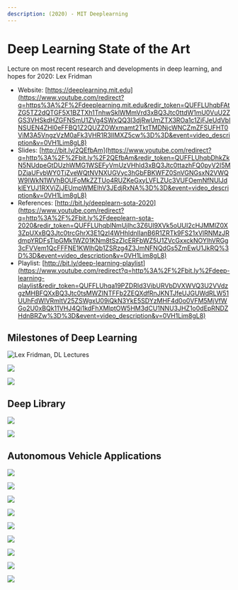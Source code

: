 ```yaml
---
description: (2020) - MIT Deeplearning
---
```


# Deep Learning State of the Art

Lecture on most recent research and developments in deep learning, and hopes for 2020: Lex Fridman

* Website: [https://deeplearning.mit.edu](https://www.youtube.com/redirect?q=https%3A%2F%2Fdeeplearning.mit.edu&redir_token=QUFFLUhqbFAtZG5TZ2dQTGF5X1BZTXh1TnhwSklWMmVrd3xBQ3Jtc0ttdW1mU0VuU2ZGS3VHSkdHZGFNSmU1ZVg4SWxQQ3I3djRwUmZTX3ROa1c1ZjFJeUdVblNSUEN4ZHl0eFFBQ1Z2QUZZOWxmamt2TktTMDNjcWNCZmZFSUFHT0ViM3A5VngzVzM0aFk3VHR1R3lIMXZ5cw%3D%3D&event=video_description&v=0VH1Lim8gL8)
* Slides: [http://bit.ly/2QEfbAm](https://www.youtube.com/redirect?q=http%3A%2F%2Fbit.ly%2F2QEfbAm&redir_token=QUFFLUhqbDhkZkN5NUdpeGtDUzhWMG1WSEFyVmUzVHhld3xBQ3Jtc0ttazhFQ0pyV2I5MDZjaUFvbWY0TjZveWQtNVNXUGVyc3hGbFBKWFZ0SnVGNGsxN2VWQW9IWkN1WVhBOUFoMkZZTUo4RUZKeGxyLVFLZUc3VUFOemNfNUlJdklEYUJ1RXViZjJEUmpWMElhV3JEdjRxNA%3D%3D&event=video_description&v=0VH1Lim8gL8) 
* References: [http://bit.ly/deeplearn-sota-2020](https://www.youtube.com/redirect?q=http%3A%2F%2Fbit.ly%2Fdeeplearn-sota-2020&redir_token=QUFFLUhqblNmUjlhc3Z6Ul9XVk5oUUI2cHJMMlZ0X3ZpUXxBQ3Jtc0trcGhrX3E1QzI4WHhldnlIanB6R1ZRTk9FS21xVlRNMzJRdmpYRDFsTlpGMk1WZ01KNm8tSzZIcERFbWZ5U1ZVcGxxckNOYlhVRGg3cFVVem1QcFFFNE1KWlhQb1ZSRzg4Z3JmNFNQdGs5ZmEwU1JkRQ%3D%3D&event=video_description&v=0VH1Lim8gL8) 
* Playlist: [http://bit.ly/deep-learning-playlist](https://www.youtube.com/redirect?q=http%3A%2F%2Fbit.ly%2Fdeep-learning-playlist&redir_token=QUFFLUhqa19PZDRId3VibURVbDVXWVQ3U2VVdzgzMHBFQXxBQ3Jtc0tsMWZINTFFb2ZEQXdfRnJKNTJfeUJGUWdRLW51UUhFdWlVRmltV25ZSWgxU09iQkN3YkE5SDYzMHF4d0o0VFM5MjVfWGo2U0xBQk11VHJ4Qi1kdFhXMlptOW5HM3dCU1NNU3JHZ1o0dEpRNDZHdnBRZw%3D%3D&event=video_description&v=0VH1Lim8gL8)

## Milestones of Deep Learning

![Lex Fridman, DL Lectures](https://github.com/ykkimhgu/DLIP_doc/tree/b285a6df5d496b0b481f8f4bba36710a4dfd1914/deep-learning-for-perception/images/image%20%2830%29.png)

![](https://github.com/ykkimhgu/DLIP_doc/tree/b285a6df5d496b0b481f8f4bba36710a4dfd1914/deep-learning-for-perception/images/image%20%2890%29.png)

![](https://github.com/ykkimhgu/DLIP_doc/tree/b285a6df5d496b0b481f8f4bba36710a4dfd1914/deep-learning-for-perception/images/image%20%2812%29.png)

## Deep Library

![](https://github.com/ykkimhgu/DLIP_doc/tree/b285a6df5d496b0b481f8f4bba36710a4dfd1914/deep-learning-for-perception/images/image%20%2891%29.png)

![](https://github.com/ykkimhgu/DLIP_doc/tree/b285a6df5d496b0b481f8f4bba36710a4dfd1914/deep-learning-for-perception/images/image%20%2864%29.png)

## Autonomous Vehicle Applications

![](https://github.com/ykkimhgu/DLIP_doc/tree/b285a6df5d496b0b481f8f4bba36710a4dfd1914/deep-learning-for-perception/images/image%20%2857%29.png)

![](https://github.com/ykkimhgu/DLIP_doc/tree/b285a6df5d496b0b481f8f4bba36710a4dfd1914/deep-learning-for-perception/images/image%20%2848%29.png)

![](https://github.com/ykkimhgu/DLIP_doc/tree/b285a6df5d496b0b481f8f4bba36710a4dfd1914/deep-learning-for-perception/images/image%20%2871%29.png)

![](https://github.com/ykkimhgu/DLIP_doc/tree/b285a6df5d496b0b481f8f4bba36710a4dfd1914/deep-learning-for-perception/images/image%20%2859%29.png)

![](https://github.com/ykkimhgu/DLIP_doc/tree/b285a6df5d496b0b481f8f4bba36710a4dfd1914/deep-learning-for-perception/images/image%20%2882%29.png)

![](https://github.com/ykkimhgu/DLIP_doc/tree/b285a6df5d496b0b481f8f4bba36710a4dfd1914/deep-learning-for-perception/images/image%20%2839%29.png)

![](https://github.com/ykkimhgu/DLIP_doc/tree/b285a6df5d496b0b481f8f4bba36710a4dfd1914/deep-learning-for-perception/images/image%20%2816%29.png)

![](https://github.com/ykkimhgu/DLIP_doc/tree/b285a6df5d496b0b481f8f4bba36710a4dfd1914/deep-learning-for-perception/images/image%20%2856%29.png)

![](https://github.com/ykkimhgu/DLIP_doc/tree/b285a6df5d496b0b481f8f4bba36710a4dfd1914/deep-learning-for-perception/images/image%20%2845%29.png)

